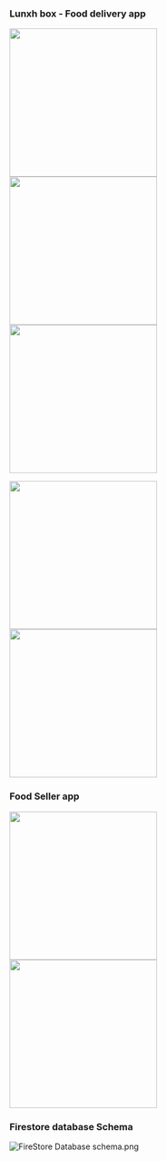 <h3> Lunxh box - Food delivery app </h3>

<p float="left">
  <img src="Screenshot/Mainpage.png" width = "260",height = "300"/> 
  <img src="Screenshot/food detail.png" width = "260",height = "300" />
   <img src="Screenshot/pop up cart.png" width = "260",height = "300"  />
</p>


<p float="left">
  <img src="Screenshot/buy.png" width = "260",height = "300"/> 
  <img src="Screenshot/user profile.png" width = "260",height = "300" />
</p>

<h3> Food Seller app </h3>
  
<p float="left">
  <img src="Screenshot/Food P app.png" width = "260",height = "300"  />
  <img src="Screenshot/foodP Add item.png" width = "260",height = "300"/> 
 
</p>
<h3>Firestore database Schema </h3>

 <img src="Screenshot/firebase db schema.png" alt = "FireStore Database schema.png"  />
